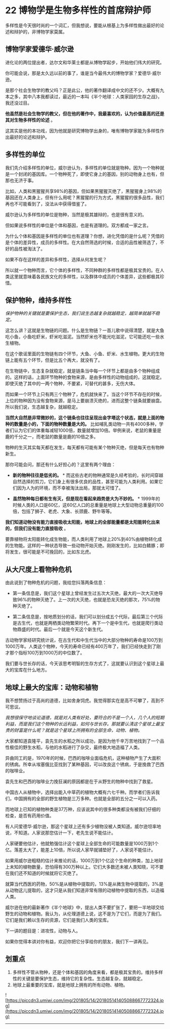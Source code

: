 # 22 博物学是生物多样性的首席辩护师

多样性是今天很时尚的一个词汇，但我想说，要能从根基上为多样性做出最好的论述和辩护的，非博物学家莫属。

## 博物学家爱德华·威尔逊

进化论的两位提出者，达尔文和华莱士都是从博物学起步，开始他们伟大的研究。

你可能会说，那是太久远以前的事了，谁是当今最伟大的博物学家？爱德华·威尔逊。

是那个社会生物学的教父吗？正是此公，他的著作翻译成中文的还不少。大概有九本之多，其中八本我都读过，最近的一本叫《半个地球：人类家园的生存之战》，我还没过目。

 **他虽然是社会生物学的教父，但在他的著作中，我最喜欢的，认为价值最高的还是其对生物多样性的论述** 。

这其实是他的本功戏，因为他就是研究博物学出身的，唯有博物学家能为多样性作出最好的论述和辩护。

## 多样性的单位

我们先介绍多样性的单位，威尔逊认为，多样性的单位就是物种。因为一个物种就是一个封闭的基因库。一个物种死了，即使它身上的基因，别的动物身上也有，但那也无济于事。

比如，人类和黑猩猩共享98%的基因，但如果黑猩猩灭绝了，黑猩猩身上98%的基因还在人类身上，但有什么用呢？黑猩猩的行为方式，黑猩猩的很多品性，我们再也不可能看到了，没法从中获得借鉴了。

威尔逊认为多样性的单位是物种，当然是极其雄辩的，也是很有意义的。

但如果说多样性的单位是个体和基因，也是有道理的。双方都成一家之言。

为什么个体和基因是多样性的单位也有道理？你想，进化凭借的是什么呢？凭借的是个体的差异性，成员的多样性。在大自然筛选的时候，合适的品性被筛选了，不好的品性被淘汰了。

如果不存在这样的差异和多样性，选择从何发生呢？

所以就一个物种而言，它个体的多样性，不同种群的多样性都是极其宝贵的。在人类这里就意味着各民族文化的多样性，以及群体中成员的个体差异，这些都极其珍惜。

## 保护物种，维持多样性

 *保护物种的关键就是要保护生态，我们说生态越复杂就越稳定，越简单就越不稳定。*

这怎么讲？这就是生物链的问题。什么是生物链？一首儿歌中说得清楚，就是大鱼吃小鱼，小鱼吃虾米，虾米吃滋泥。当然虾米也不能光吃滋泥，它可能还吃一些水生植物。

在这个歌谣里面的生物链有四个环节，大鱼、小鱼、虾米、水生植物。更大的生物链上能有五个环节，但是比五个再大，就没有了。

在生物链中，生态复杂就稳定，就是链条当中每一个环节上都是由多个物种组成的。这样的话，上面环节物种的食物来源，是由多样性的动物组成的，这就稳定。即使灭绝了其中的一两个物种，不要紧，可替代的甚多，无伤大体。

而如果一个环节上只有两三个物种了，危机就快来了。当这个环节不存在的时候，上位的物种因为没有食物来源，是马上要崩溃灭绝的，进而这整个链条就要崩盘。所以我们说，生态越复杂，就越稳定。

 **当然大自然是非常微妙的，这个链条也往往呈现出金字塔这个状态，就是上面的物种的数量是小的，下面的物种数量是大的。** 比如哺乳类动物一共有4000多种，学者们认为它们的体重每减轻1000倍，数量就增加10倍。举例来说，老鼠的重量是鹿的千分之一，而老鼠的数量是鹿的10倍之多。

物种的生灭其实每天都在发生，每天都有可能有某个物种灭绝，但是每天也有物种新生。

那你可能会问，那还有什么好担心的？这里有两个理由：

* **新的物种往往是低劣的。** * 而这些古老的物种通常是久经考验的，长时间穿越自然选择的剪刀，它们身上有很多优良的品性，甚至可能为人类利用。如果它们因为人为的环境，而不幸被淘汰出局，那就太可惜了。

* **虽然物种每日都有生有灭，但是现在看起来趋势是大为不妙的。** * 1999年的时候人类的人口是60亿，这60亿人口的总重量是地球上大型动物总重量的100倍，包括了狮子、老虎、大象、长颈鹿、野牛等等。

 **我们知道动物没有能力直接吸收太阳能，地球上的全部能量都是太阳能转化出来的，但我们没有能力直接吸收** 。

要靠植物将太阳能转化成生物能，而人类利用了地球上20%到40%由植物转化成的生物能。这样的一种状态导致一些动物开始灭绝。刚刚发生的，比如白鳍豚；即将发生，很可能是不可挽回的，比如东北虎。

## 从大尺度上看物种危机

由此说到了物种危机的问题，我给您抖落两条信息：

* 第一条信息是，我们这个星球上曾经发生过五次大灭绝，最大的一次大灭绝导致96%的物种灭绝了。上一次的大灭绝，也就是恐龙灭绝的那次，75%的物种灭绝了。

* 第二条信息是，按地质划分的话，我们可以划分成五个代际，最后第三个代际是古生代，也就是两栖类动物繁荣时代。再下一个是中生代，也就是爬行类动物鼎盛的时代。最后一个就是今天这个新生代。

古动物学家经研究统计说，在古生代和中生代当中的大部分物种的寿命是100万到1000万年。人类这个物种，今天的寿命已经有400万年了，我们已经快走到了刚才那个指标100万到1000万的中位数了。

我们要与世长存的话，今天该思考明智的生存方式了，这就要认识到这个星球上最大的宝库在什么地方。

## 地球上最大的宝库：动物和植物

我不想赞扬过于高尚的道德，比如舍身饲虎。我觉得那实在是高不可攀了，高到不可思议。

 *我想很保守地谈论道德，就是对人类有好处，要符合的不是一个人，几个人的短期利益，而是我们这个物种的长远利益，如何与世长存。那就要认清这个星球上最宝贵的财富是什么呢？就是这个星球上所拥有的全部生命，动物、植物。*

大家都知道袁隆平，袁先生的水稻之所以成功，是因为他千辛万苦地找到了一个品性极佳的野生水稻，与他的水稻进行了杂交，最终极大地造福了人类。

异曲同工的是，1970年的时候，巴西的咖啡业面临危机，这种植物产生了大面积的锈病。所幸从埃塞俄比亚找到了某种基因，可以改良这个锈病，于是挽救了巴西的咖啡业。

袁先生和巴西的咖啡业力挽狂澜的原因都是在于从野生的物种中找到了救星。

中国古人从植物中，选择出能入中草药的植物大概有六七千种。而学者们告诉我们，中国拥有的全部的野生植物是三万多种。也就是全部的五分之一可以入药。

而地球上已知的植物种类是37万种，应该说其中的很多种类都没有被我们仔细的检查，是否有药用价值。

有人问爱德华·威尔逊，那这个星球上还有多少植物没被人类知道。威尔逊坦率地说，不知道。人家说那您估计一下，老先生说不能估计。

人家硬要他估计，他就勉强估计这个星球上全部生命的可能数量是1000万到1个亿。落差太大了，能差上10倍，所以说人家早就铺垫好了，人家说不能估计。

如果用威尔逊粗糙的估计来推论的话，1000万到1个亿这个生命的种类，加上地球上未知的植物数量，恐怕得有300万种以上。它们大多数还未被人类知晓，可不要在我们还不知道的时候就将它灭绝了。

就算当代西医的药物，50%是从植物中提取的，13%是从微生物中提取的，3%是从动物这儿提取的，这才只是从我们知道非常有限的动植物中提取的东西，以造福人类。

威尔逊在他的最新著作《半个地球》中，提出人类不要扩张了，要把一半地球交给野生的动物和植物。我认为，从伦理道德上说，这不是为了它们，而是为了我们。它们是我们赖以生存的资源，它们是我们人类的宝库。

下一讲的题目是：进攻性，动物与人。

如果你觉得本讲对你有益，欢迎你把它分享给你的朋友，我们下一讲再见。

## 划重点

1. 多样性不管从物种，还是个体和基因的角度来看，都是极其宝贵的。维持多样性的关键是要保护生态，维持它的复杂性。生态越复杂，就越稳定。
2. 地球上最重要的宝库，就是地球上拥有的所有动物、植物。


![https://piccdn3.umiwi.com/img/201805/14/201805141405088667772324.jpg](https://piccdn3.umiwi.com/img/201805/14/201805141405088667772324.jpg)

---
